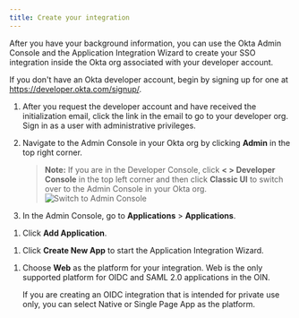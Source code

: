 ```yaml
---
title: Create your integration
---
```


After you have your background information, you can use the Okta Admin Console and the Application Integration Wizard to create your SSO integration inside the Okta org associated with your developer account.

If you don't have an Okta developer account, begin by signing up for one at <https://developer.okta.com/signup/>.

1. After you request the developer account and have received the initialization email, click the link in the email to go to your developer org. Sign in as a user with administrative privileges.
1. Navigate to the Admin Console in your Okta org by clicking **Admin** in the top right corner.

   >**Note:** If you are in the Developer Console, click **< > Developer Console** in the top left corner and then click **Classic UI** to switch over to the Admin Console in your Okta org.
  ![Switch to Admin Console](/img/oin/scim_switch-ui.png "Switch to Admin UI")

3. In the Admin Console, go to  **Applications** > **Applications**.
<!--  ![Open Applications](/img/oin/scim_open-apps.png "Open Applications") -->
1. Click **Add Application**.
<!--  ![Create Application](/img/oin/scim_create-app.png "Add Application button") -->
1. Click **Create New App** to start the Application Integration Wizard.
<!--   ![Create New Application](/img/oin/scim_create-app-new.png "Create Application button") -->
1. Choose **Web** as the platform for your integration. Web is the only supported platform for OIDC and SAML 2.0 applications in the OIN.

    If you are creating an OIDC integration that is intended for private use only, you can select Native or Single Page App as the platform.

<StackSelector snippet="create" />

<NextSectionLink/>
